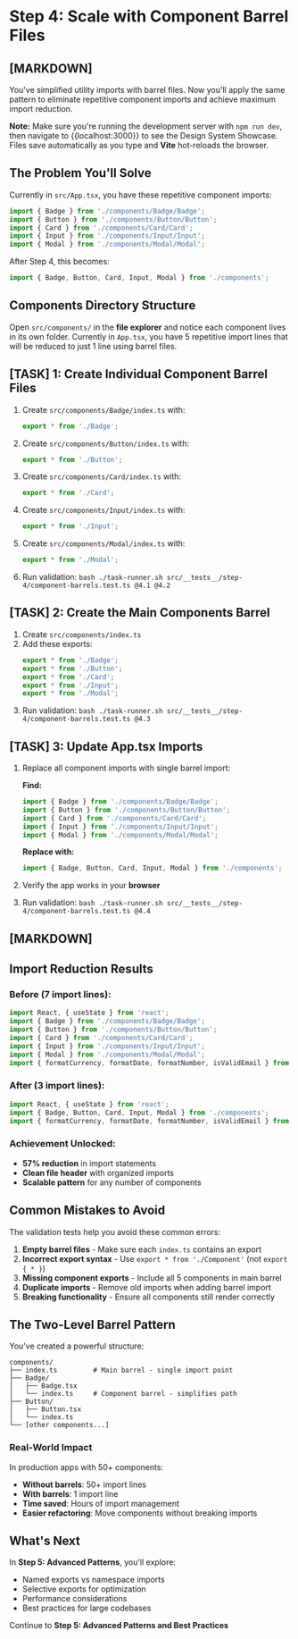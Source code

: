 # Step 4: Scale with Component Barrel Files

## [MARKDOWN]

You've simplified utility imports with barrel files. Now you'll apply the same pattern to eliminate repetitive component imports and achieve maximum import reduction.

**Note:** Make sure you're running the development server with `npm run dev`, then navigate to {{localhost:3000}} to see the Design System Showcase. Files save automatically as you type and **Vite** hot-reloads the browser.

## The Problem You'll Solve

Currently in `src/App.tsx`, you have these repetitive component imports:

```typescript
import { Badge } from './components/Badge/Badge';
import { Button } from './components/Button/Button';
import { Card } from './components/Card/Card';
import { Input } from './components/Input/Input';
import { Modal } from './components/Modal/Modal';
```

After Step 4, this becomes:
```typescript
import { Badge, Button, Card, Input, Modal } from './components';
```

## Components Directory Structure

Open `src/components/` in the **file explorer** and notice each component lives in its own folder. Currently in `App.tsx`, you have 5 repetitive import lines that will be reduced to just 1 line using barrel files.

## [TASK] 1: Create Individual Component Barrel Files

1. Create `src/components/Badge/index.ts` with:
   ```typescript
   export * from './Badge';
   ```

2. Create `src/components/Button/index.ts` with:
   ```typescript
   export * from './Button';
   ```

3. Create `src/components/Card/index.ts` with:
   ```typescript
   export * from './Card';
   ```

4. Create `src/components/Input/index.ts` with:
   ```typescript
   export * from './Input';
   ```

5. Create `src/components/Modal/index.ts` with:
   ```typescript
   export * from './Modal';
   ```

6. Run validation: `bash ./task-runner.sh src/__tests__/step-4/component-barrels.test.ts @4.1 @4.2`

## [TASK] 2: Create the Main Components Barrel

1. Create `src/components/index.ts`
2. Add these exports:
   ```typescript
   export * from './Badge';
   export * from './Button';
   export * from './Card';
   export * from './Input';
   export * from './Modal';
   ```
3. Run validation: `bash ./task-runner.sh src/__tests__/step-4/component-barrels.test.ts @4.3`

## [TASK] 3: Update App.tsx Imports

1. Replace all component imports with single barrel import:
   
   **Find:**
   ```typescript
   import { Badge } from './components/Badge/Badge';
   import { Button } from './components/Button/Button';
   import { Card } from './components/Card/Card';
   import { Input } from './components/Input/Input';
   import { Modal } from './components/Modal/Modal';
   ```
   
   **Replace with:**
   ```typescript
   import { Badge, Button, Card, Input, Modal } from './components';
   ```

2. Verify the app works in your **browser**
3. Run validation: `bash ./task-runner.sh src/__tests__/step-4/component-barrels.test.ts @4.4`

## [MARKDOWN]

## Import Reduction Results

### Before (7 import lines):
```typescript
import React, { useState } from 'react';
import { Badge } from './components/Badge/Badge';
import { Button } from './components/Button/Button';
import { Card } from './components/Card/Card';
import { Input } from './components/Input/Input';
import { Modal } from './components/Modal/Modal';
import { formatCurrency, formatDate, formatNumber, isValidEmail } from './utils';
```

### After (3 import lines):
```typescript
import React, { useState } from 'react';
import { Badge, Button, Card, Input, Modal } from './components';
import { formatCurrency, formatDate, formatNumber, isValidEmail } from './utils';
```

### Achievement Unlocked:
- **57% reduction** in import statements
- **Clean file header** with organized imports
- **Scalable pattern** for any number of components

## Common Mistakes to Avoid

The validation tests help you avoid these common errors:

1. **Empty barrel files** - Make sure each `index.ts` contains an export
2. **Incorrect export syntax** - Use `export * from './Component'` (not `export { * }`)
3. **Missing component exports** - Include all 5 components in main barrel
4. **Duplicate imports** - Remove old imports when adding barrel import
5. **Breaking functionality** - Ensure all components still render correctly

## The Two-Level Barrel Pattern

You've created a powerful structure:

```
components/
├── index.ts         # Main barrel - single import point
├── Badge/
│   ├── Badge.tsx
│   └── index.ts     # Component barrel - simplifies path
├── Button/
│   ├── Button.tsx
│   └── index.ts
└── [other components...]
```

### Real-World Impact

In production apps with 50+ components:
- **Without barrels**: 50+ import lines
- **With barrels**: 1 import line
- **Time saved**: Hours of import management
- **Easier refactoring**: Move components without breaking imports

## What's Next

In **Step 5: Advanced Patterns**, you'll explore:
- Named exports vs namespace imports
- Selective exports for optimization
- Performance considerations
- Best practices for large codebases

Continue to **Step 5: Advanced Patterns and Best Practices**